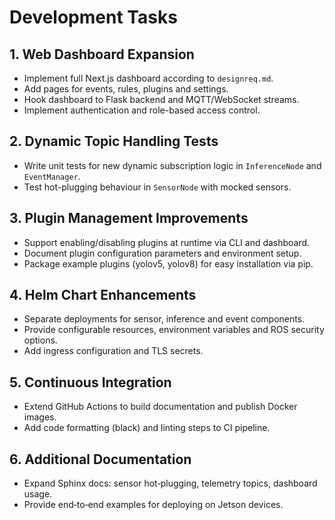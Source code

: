# Development Tasks

## 1. Web Dashboard Expansion
- Implement full Next.js dashboard according to `designreq.md`.
- Add pages for events, rules, plugins and settings.
- Hook dashboard to Flask backend and MQTT/WebSocket streams.
- Implement authentication and role-based access control.

## 2. Dynamic Topic Handling Tests
- Write unit tests for new dynamic subscription logic in `InferenceNode` and `EventManager`.
- Test hot-plugging behaviour in `SensorNode` with mocked sensors.

## 3. Plugin Management Improvements
- Support enabling/disabling plugins at runtime via CLI and dashboard.
- Document plugin configuration parameters and environment setup.
- Package example plugins (yolov5, yolov8) for easy installation via pip.

## 4. Helm Chart Enhancements
- Separate deployments for sensor, inference and event components.
- Provide configurable resources, environment variables and ROS security options.
- Add ingress configuration and TLS secrets.

## 5. Continuous Integration
- Extend GitHub Actions to build documentation and publish Docker images.
- Add code formatting (black) and linting steps to CI pipeline.

## 6. Additional Documentation
- Expand Sphinx docs: sensor hot‑plugging, telemetry topics, dashboard usage.
- Provide end‑to‑end examples for deploying on Jetson devices.

